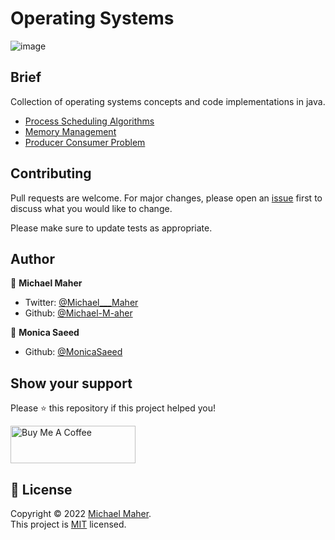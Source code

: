 # Operating Systems

![image](https://www.ionos.com/digitalguide/fileadmin/DigitalGuide/Teaser/operating-system-t.jpg)

## Brief
Collection of operating systems concepts and code implementations in java.

- [Process Scheduling Algorithms](https://github.com/Operating-Systems/tree/main/Process-Scheduling)
- [Memory Management](https://github.com/Operating-Systems/tree/main/Memory-Management)
- [Producer Consumer Problem](https://github.com/Operating-Systems/tree/main/PrimeNumbers)

## Contributing
Pull requests are welcome. For major changes, please open an [issue](https://github.com/Michael-M-aher/Operating-Systems/issues) first to discuss what you would like to change.

Please make sure to update tests as appropriate.


## Author

👤 **Michael Maher**

- Twitter: [@Michael___Maher](https://twitter.com/Michael___Maher)
- Github: [@Michael-M-aher](https://github.com/Michael-M-aher)

👤 **Monica Saeed**

- Github: [@MonicaSaeed](https://github.com/MonicaSaeed)

## Show your support

Please ⭐️ this repository if this project helped you!

<a href="https://www.buymeacoffee.com/michael.maher" target="_blank"><img src="https://cdn.buymeacoffee.com/buttons/v2/default-yellow.png" alt="Buy Me A Coffee" height="60px" width="200" ></a>

## 📝 License

Copyright © 2022 [Michael Maher](https://github.com/Michael-M-aher).<br />
This project is [MIT](https://github.com/Michael-M-aher/Operating-Systems/blob/main/LICENSE) licensed.


